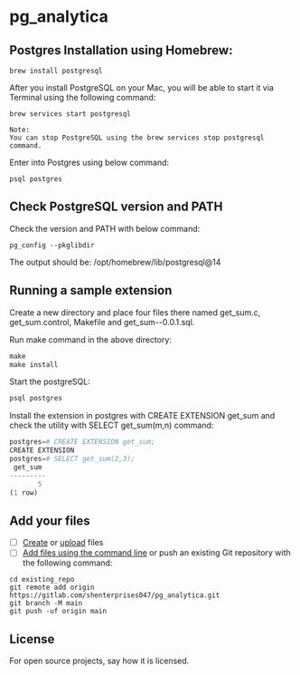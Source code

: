 # pg_analytica

## Postgres Installation using Homebrew:

```
brew install postgresql
```
After you install PostgreSQL on your Mac, you will be able to start it via Terminal using the following command:
```
brew services start postgresql
```
```
Note:
You can stop PostgreSQL using the brew services stop postgresql command.
```
Enter into Postgres using below command:

```
psql postgres
```
## Check PostgreSQL version and PATH

Check the version and PATH with below command: 

```
pg_config --pkglibdir         
```
The output should be:
/opt/homebrew/lib/postgresql@14


## Running a sample extension
Create a new directory and place four files there named get_sum.c, get_sum.control, Makefile and get_sum--0.0.1.sql.

Run make command in the above directory:  

```python
make 
make install
```
Start the postgreSQL:

```python
psql postgres
```
Install the extension in postgres with CREATE EXTENSION get_sum and check the utility with SELECT get_sum(m,n) command:

```python
postgres=# CREATE EXTENSION get_sum;
CREATE EXTENSION
postgres=# SELECT get_sum(2,3);
 get_sum 
---------
       5
(1 row)
```

## Add your files

- [ ] [Create](https://docs.gitlab.com/ee/user/project/repository/web_editor.html#create-a-file) or [upload](https://docs.gitlab.com/ee/user/project/repository/web_editor.html#upload-a-file) files
- [ ] [Add files using the command line](https://docs.gitlab.com/ee/gitlab-basics/add-file.html#add-a-file-using-the-command-line) or push an existing Git repository with the following command:

```
cd existing_repo
git remote add origin https://gitlab.com/shenterprises047/pg_analytica.git
git branch -M main
git push -uf origin main
```

## License
For open source projects, say how it is licensed.

